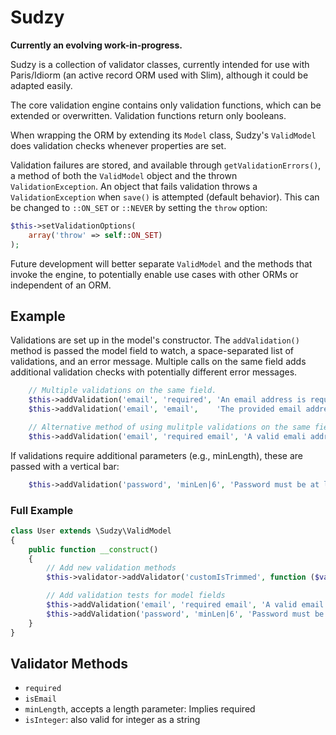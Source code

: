 # Sudzy
**Currently an evolving work-in-progress.**

Sudzy is a collection of validator classes, currently intended for use with Paris/Idiorm (an active record ORM used with Slim), although it could be adapted easily.

The core validation engine contains only validation functions, which can be extended or overwritten. Validation functions return only booleans.

When wrapping the ORM by extending its `Model` class, Sudzy's `ValidModel` does validation checks whenever properties are set.

Validation failures are stored, and available through `getValidationErrors()`, a method of both the `ValidModel` object and the thrown `ValidationException`. An object that fails validation throws a `ValidationException` when `save()` is attempted (default behavior). This can be changed to `::ON_SET` or `::NEVER` by setting the `throw` option:

```php
$this->setValidationOptions(
    array('throw' => self::ON_SET)
);
```

Future development will better separate `ValidModel` and the methods that invoke the engine, to potentially enable use cases with other ORMs or independent of an ORM.

## Example
Validations are set up in the model's constructor. The `addValidation()` method is passed the model field to watch, a space-separated list of validations, and an error message. Multiple calls on the same field adds additional validation checks with potentially different error messages.

```php
    // Multiple validations on the same field.
    $this->addValidation('email', 'required', 'An email address is required.');
    $this->addValidation('email', 'email',    'The provided email address is not valid.');

    // Alternative method of using mulitple validations on the same field.
    $this->addValidation('email', 'required email', 'A valid emali address is required.');
```

If validations require additional parameters (e.g., minLength), these are passed with a vertical bar:

```php
    $this->addValidation('password', 'minLen|6', 'Password must be at least 6 characters');
```

### Full Example
```php
class User extends \Sudzy\ValidModel
{
    public function __construct()
    {
        // Add new validation methods
        $this->validator->addValidator('customIsTrimmed', function ($val, $params) {return trim($val) === $val;});

        // Add validation tests for model fields
        $this->addValidation('email', 'required email', 'A valid email address is required.');
        $this->addValidation('password', 'minLen|6', 'Password must be at least 6 characters.');
    }
}
```

## Validator Methods
+ `required`
+ `isEmail`
+ `minLength`, accepts a length parameter: Implies required
+ `isInteger`: also valid for integer as a string

